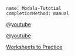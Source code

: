 ```ngMeta
name: Modals-Tutotial
completionMethod: manual
```

@[youtube](hRFyAUgfKaA)

@[youtube](ZC710CZYv6k)

[Worksheets to Practice](https://www.myenglishpages.com/site_php_files/grammar-exercise-modals.php)


